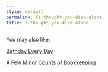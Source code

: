 ```yaml
---
style: default
permalink: Xi-thought-you-died-alone
title: i-thought-you-died-alone
---
```

You may also like:

[Birthday Every Day](http://scp-wiki.net/birthday-every-day)

[A Few Minor Counts of Bookkeeping](http://scp-wiki.net/classicalinterlude3)
